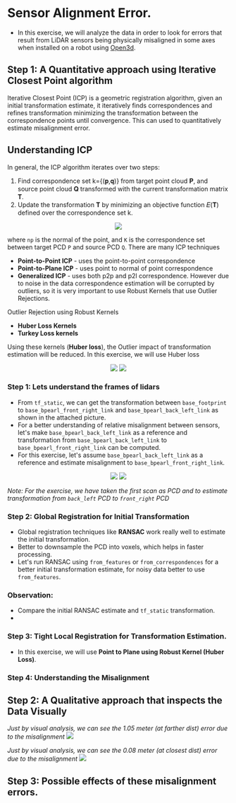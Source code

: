 # Sensor Alignment Error.

- In this exercise, we will analyze the data in order to look for errors that result from LiDAR sensors being physically misaligned
in some axes when installed on a robot using [Open3d](http://www.open3d.org/docs/release/compilation.html).

## Step 1: A Quantitative approach using Iterative Closest Point algorithm
Iterative Closest Point (ICP) is a geometric registration algorithm, given an initial transformation estimate, it iteratively finds correspondences and refines transformation minimizing the transformation between the correspondence points until convergence.
This can used to quantitatively estimate misalignment error.

## Understanding ICP
In general, the ICP algorithm iterates over two steps:

1. Find correspondence set k={(𝐩,𝐪)} from target point cloud 𝐏, and source point cloud 𝐐 transformed with the current transformation matrix 𝐓.
2. Update the transformation 𝐓 by minimizing an objective function 𝐸(𝐓) defined over the correspondence set k.
   
<p align="center">
<img src="https://github.com/SaiSugunSegu/perception_sugun_dex/assets/50354583/7e69c3fe-3dd5-4594-9c05-c1d2f4b7c68e">
</p>

where `np` is the normal of the point, and `K` is the correspondence set between target PCD `P` and source PCD `Q`.
There are many ICP techniques
  - **Point-to-Point ICP** - uses the point-to-point correspondence
  - **Point-to-Plane ICP** - uses point to normal of point correspondence
  - **Generalized ICP** - uses both p2p and p2l correspondence.
However due to noise in the data correspondence estimation will be corrupted by outliers, so it is very important to use Robust Kernels that use Outlier Rejections.

Outlier Rejection using Robust Kernels
  - **Huber Loss Kernels**
  - **Turkey Loss kernels**

Using these kernels (**Huber loss**), the Outlier impact of transformation estimation will be reduced.
In this exercise, we will use Huber loss
<p align ="center">
  <img src = "https://github.com/SaiSugunSegu/perception_sugun_dex/assets/50354583/1f1c2105-c33b-4222-b534-b63fa177f8e3" >
  <img src = "https://github.com/SaiSugunSegu/perception_sugun_dex/assets/50354583/9c1182da-37db-4e9c-b40e-5288eabcf79a" >
</p>

### Step 1: Lets understand the frames of lidars
  - From `tf_static`, we can get the transformation between `base_footprint` to `base_bpearl_front_right_link` and `base_bpearl_back_left_link`
    as shown in the attached picture.
  - For a better understanding of relative misalignment between sensors, let's make `base_bpearl_back_left_link` as a reference and transformation from `base_bpearl_back_left_link` to `base_bpearl_front_right_link` can be computed.
  - For this exercise, let's assume `base_bpearl_back_left_link` as a reference and estimate misalignment to `base_bpearl_front_right_link`.
  
<p align ="center">
<img src="https://github.com/SaiSugunSegu/perception_sugun_dex/assets/50354583/3e1464a5-298f-4894-8b1b-3bc5718edc5f">
<img src="https://github.com/SaiSugunSegu/perception_sugun_dex/assets/50354583/d58eae7d-47a1-43ce-9716-4c2915adf8f9">
</p>

_Note: For the exercise, we have taken the first scan as PCD and to estimate transformation from `back_left` PCD to `front_right` PCD_

### Step 2: Global Registration for Initial Transformation
- Global registration techniques like **RANSAC** work really well to estimate the initial transformation.
- Better to downsample the PCD into voxels, which helps in faster processing.
- Let's run RANSAC using `from_features` or `from_correspondences` for a better initial transformation estimate, for noisy data better to use `from_features`.
  
### Observation:
- Compare the initial RANSAC estimate and `tf_static` transformation.
- 
   
### Step 3: Tight Local Registration for Transformation Estimation.
- In this exercise, we will use **Point to Plane using Robust Kernel (Huber Loss)**.

  
### Step 4: Understanding the Misalignment



## Step 2: A Qualitative approach that inspects the Data Visually
_Just by visual analysis, we can see the 1.05 meter (at farther dist) error due to the misalignment_
<img src="https://github.com/SaiSugunSegu/perception_sugun_dex/assets/50354583/4c0c2fab-b19b-440b-b91c-41419f254773">

_Just by visual analysis, we can see the 0.08 meter (at closest dist) error due to the misalignment_
<img src="https://github.com/SaiSugunSegu/perception_sugun_dex/assets/50354583/79170bc6-0038-4ed9-afd0-a9b5abb4fcfe">

## Step 3: Possible effects of these misalignment errors.

